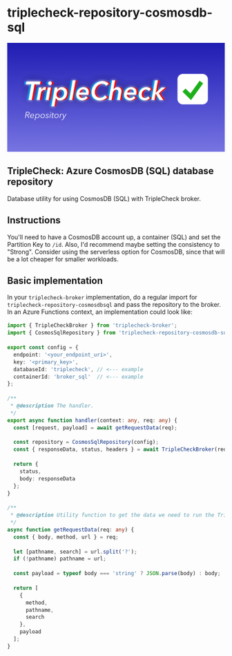 # triplecheck-repository-cosmosdb-sql

![TripleCheck database repository](readme/triplecheck-repository.png)

## TripleCheck: Azure CosmosDB (SQL) database repository

Database utility for using CosmosDB (SQL) with TripleCheck broker.

## Instructions

You'll need to have a CosmosDB account up, a container (SQL) and set the Partition Key to `/id`. Also, I'd recommend maybe setting the consistency to "Strong". Consider using the serverless option for CosmosDB, since that will be a lot cheaper for smaller workloads.

## Basic implementation

In your `triplecheck-broker` implementation, do a regular import for `triplecheck-repository-cosmosdbsql` and pass the repository to the broker. In an Azure Functions context, an implementation could look like:

```TypeScript
import { TripleCheckBroker } from 'triplecheck-broker';
import { CosmosSqlRepository } from 'triplecheck-repository-cosmosdb-sql';

export const config = {
  endpoint: '<your_endpoint_uri>',
  key: '<primary_key>',
  databaseId: 'triplecheck', // <--- example
  containerId: 'broker_sql'  // <--- example
};

/**
 * @description The handler.
 */
export async function handler(context: any, req: any) {
  const [request, payload] = await getRequestData(req);

  const repository = CosmosSqlRepository(config);
  const { responseData, status, headers } = await TripleCheckBroker(request, payload, repository);

  return {
    status,
    body: responseData
  };
}

/**
 * @description Utility function to get the data we need to run the TripleCheck broker. Expects the full Azure Functions request object.
 */
async function getRequestData(req: any) {
  const { body, method, url } = req;

  let [pathname, search] = url.split('?');
  if (!pathname) pathname = url;

  const payload = typeof body === 'string' ? JSON.parse(body) : body;

  return [
    {
      method,
      pathname,
      search
    },
    payload
  ];
}

```
